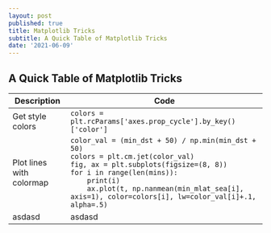 ```yaml
---
layout: post
published: true
title: Matplotlib Tricks
subtitle: A Quick Table of Matplotlib Tricks
date: '2021-06-09'
---
```

## A Quick Table of Matplotlib Tricks

| Description | Code |
| ----------- | ----------- |
| Get style colors | `colors = plt.rcParams['axes.prop_cycle'].by_key()['color']`  |
| Plot lines with colormap | `color_val = (min_dst + 50) / np.min(min_dst + 50)` <br> `colors = plt.cm.jet(color_val)` <br> `fig, ax = plt.subplots(figsize=(8, 8))` <br> `for i in range(len(mins)):` <br> `    print(i)` <br> `    ax.plot(t, np.nanmean(min_mlat_sea[i], axis=1), color=colors[i], lw=color_val[i]+.1, alpha=.5)`|
| asdasd | asdasd |
